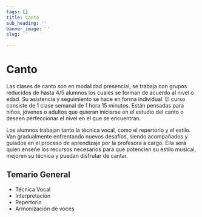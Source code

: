```yaml
---
tags: []
title: Canto
sub_heading: ''
banner_image: ''
slug: ''

---
```

# Canto

Las clases de canto son en modalidad presencial, se trabaja con grupos reducidos de hasta 4/5
alumnos los cuales se forman de acuerdo al nivel o edad. Su asistencia y seguimiento se hace en
forma individual. El curso consiste de 1 clase semanal de 1 hora 15 minutos. Están pensadas
para niños, jóvenes o adultos que quieran iniciarse en el estudio del canto o deseen perfeccionar
el nivel en el que se encuentran.

Los alumnos trabajan tanto la técnica vocal, como el repertorio y el estilo. Van gradualmente enfrentando nuevos desafíos, siendo acompañados y guiados en el proceso de aprendizaje por la profesora a cargo. Ella será quien enseñe los recursos necesarios para que potencien su estilo musical, mejoren su técnica y puedan disfrutar de cantar.

## Temario General

* Técnica Vocal
* Interpretación
* Repertorio
* Armonización de voces
